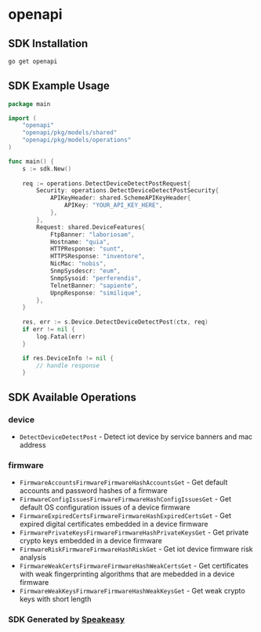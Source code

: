 # openapi

<!-- Start SDK Installation -->
## SDK Installation

```bash
go get openapi
```
<!-- End SDK Installation -->

## SDK Example Usage
<!-- Start SDK Example Usage -->
```go
package main

import (
    "openapi"
    "openapi/pkg/models/shared"
    "openapi/pkg/models/operations"
)

func main() {
    s := sdk.New()
    
    req := operations.DetectDeviceDetectPostRequest{
        Security: operations.DetectDeviceDetectPostSecurity{
            APIKeyHeader: shared.SchemeAPIKeyHeader{
                APIKey: "YOUR_API_KEY_HERE",
            },
        },
        Request: shared.DeviceFeatures{
            FtpBanner: "laboriosam",
            Hostname: "quia",
            HTTPResponse: "sunt",
            HTTPSResponse: "inventore",
            NicMac: "nobis",
            SnmpSysdescr: "eum",
            SnmpSysoid: "perferendis",
            TelnetBanner: "sapiente",
            UpnpResponse: "similique",
        },
    }
    
    res, err := s.Device.DetectDeviceDetectPost(ctx, req)
    if err != nil {
        log.Fatal(err)
    }

    if res.DeviceInfo != nil {
        // handle response
    }
```
<!-- End SDK Example Usage -->

<!-- Start SDK Available Operations -->
## SDK Available Operations

### device

* `DetectDeviceDetectPost` - Detect iot device by service banners and mac address

### firmware

* `FirmwareAccountsFirmwareFirmwareHashAccountsGet` - Get default accounts and password hashes of a firmware
* `FirmwareConfigIssuesFirmwareFirmwareHashConfigIssuesGet` - Get default OS configuration issues of a device firmware
* `FirmwareExpiredCertsFirmwareFirmwareHashExpiredCertsGet` - Get expired digital certificates embedded in a device firmware
* `FirmwarePrivateKeysFirmwareFirmwareHashPrivateKeysGet` - Get private crypto keys embedded in a device firmware
* `FirmwareRiskFirmwareFirmwareHashRiskGet` - Get iot device firmware risk analysis
* `FirmwareWeakCertsFirmwareFirmwareHashWeakCertsGet` - Get certificates with weak fingerprinting algorithms that are mebedded in a device firmware
* `FirmwareWeakKeysFirmwareFirmwareHashWeakKeysGet` - Get weak crypto keys with short length

<!-- End SDK Available Operations -->

### SDK Generated by [Speakeasy](https://docs.speakeasyapi.dev/docs/using-speakeasy/client-sdks)
